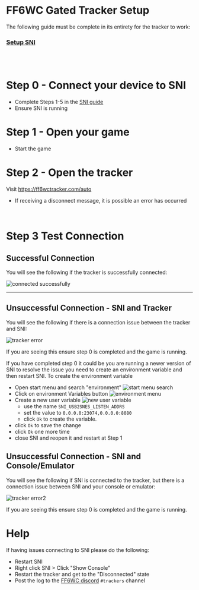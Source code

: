 # FF6WC Gated Tracker Setup
The following guide must be complete in its entirety for the tracker to work: 

### [Setup SNI](./sni.md)
<br>
<br>

# Step 0 - Connect your device to SNI
- Complete Steps 1-5 in the [SNI guide](./sni.md)
- Ensure SNI is running

# Step 1 - Open your game
- Start the game

# Step 2 - Open the tracker
Visit https://ff6wctracker.com/auto
- If receiving a disconnect message, it is possible an error has occurred

<br>

# Step 3 Test Connection
## Successful Connection 
You will see the following if the tracker is successfully connected: 

![connected successfully](https://imgur.com/Ym9pCDm.png)

---------------

## Unsuccessful Connection - SNI and Tracker

 You will see the following if there is a connection issue between the tracker and SNI: 
 
 ![tracker error](https://imgur.com/op8MxPL.png)

If you are seeing this ensure step 0 is completed and the game is running.

If you have completed step 0 it could be you are running a newer version of SNI to resolve the issue you need to create an environment variable and then restart SNI. To create the environment variable
- Open start menu and search "environment" ![start menu search](https://i.imgur.com/yRvWu6D.png)
- Click on environment Variables button ![environment menu](https://i.imgur.com/OQiJB6x.png)
- Create a new user variable ![new user variable](https://i.imgur.com/TjC3hhb.png)
  - use the name `SNI_USB2SNES_LISTEN_ADDRS`
  - set the value to `0.0.0.0:23074,0.0.0.0:8080`
  - click `Ok` to create the variable.
- click `Ok` to save the change
- click `Ok` one more time
- close SNI and reopen it and restart at Step 1


## Unsuccessful Connection - SNI and Console/Emulator

 You will see the following if SNI is connected to the tracker, but there is a connection issue between SNI and your console or emulator: 
 
 ![tracker error2](https://i.imgur.com/diMAeU7.png)

If you are seeing this ensure step 0 is completed and the game is running.

# Help
If having issues connecting to SNI please do the following:

- Restart SNI
- Right click SNI > Click "Show Console"
- Restart the tracker and get to the "Disconnected" state
- Post the log to the [FF6WC discord](https://ff6wc.com/discord) `#trackers` channel
